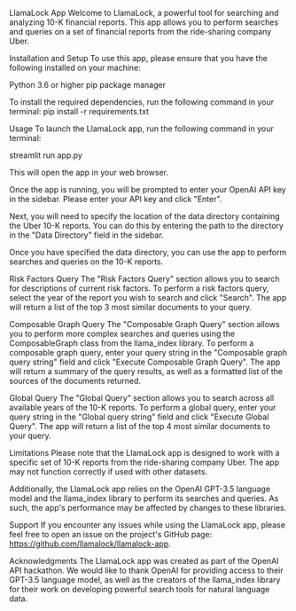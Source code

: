 LlamaLock App
Welcome to LlamaLock, a powerful tool for searching and analyzing 10-K financial reports. This app allows you to perform searches and queries on a set of financial reports from the ride-sharing company Uber.

Installation and Setup
To use this app, please ensure that you have the following installed on your machine:

Python 3.6 or higher
pip package manager

To install the required dependencies, run the following command in your terminal:
pip install -r requirements.txt

Usage
To launch the LlamaLock app, run the following command in your terminal:

streamlit run app.py

This will open the app in your web browser.

Once the app is running, you will be prompted to enter your OpenAI API key in the sidebar. Please enter your API key and click "Enter".

Next, you will need to specify the location of the data directory containing the Uber 10-K reports. You can do this by entering the path to the directory in the "Data Directory" field in the sidebar.

Once you have specified the data directory, you can use the app to perform searches and queries on the 10-K reports.

Risk Factors Query
The "Risk Factors Query" section allows you to search for descriptions of current risk factors. To perform a risk factors query, select the year of the report you wish to search and click "Search". The app will return a list of the top 3 most similar documents to your query.

Composable Graph Query
The "Composable Graph Query" section allows you to perform more complex searches and queries using the ComposableGraph class from the llama_index library. To perform a composable graph query, enter your query string in the "Composable graph query string" field and click "Execute Composable Graph Query". The app will return a summary of the query results, as well as a formatted list of the sources of the documents returned.

Global Query
The "Global Query" section allows you to search across all available years of the 10-K reports. To perform a global query, enter your query string in the "Global query string" field and click "Execute Global Query". The app will return a list of the top 4 most similar documents to your query.

Limitations
Please note that the LlamaLock app is designed to work with a specific set of 10-K reports from the ride-sharing company Uber. The app may not function correctly if used with other datasets.

Additionally, the LlamaLock app relies on the OpenAI GPT-3.5 language model and the llama_index library to perform its searches and queries. As such, the app's performance may be affected by changes to these libraries.

Support
If you encounter any issues while using the LlamaLock app, please feel free to open an issue on the project's GitHub page: https://github.com/llamalock/llamalock-app.

Acknowledgments
The LlamaLock app was created as part of the OpenAI API hackathon. We would like to thank OpenAI for providing access to their GPT-3.5 language model, as well as the creators of the llama_index library for their work on developing powerful search tools for natural language data.
